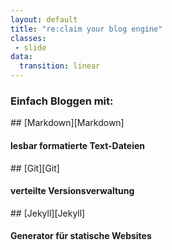 ```yaml
---
layout: default
title: "re:claim your blog engine"
classes:
 - slide
data:
  transition: linear
---
```


### Einfach Bloggen mit:

<div markdown="1" class="fragment highlight-green">
## [Markdown][Markdown]

#### lesbar formatierte Text-Dateien
</div>

<div markdown="1" class="fragment highlight-green">
## [Git][Git]

#### verteilte Versionsverwaltung
</div>

<div markdown="1" class="fragment highlight-green">
## [Jekyll][Jekyll]

#### Generator für statische Websites
</div>

[Markdown]: http://markdown.de/
[Git]:      http://git-scm.com/
[Jekyll]:   http://jekyllrb.com/
